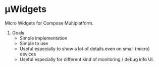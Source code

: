 # μWidgets

Micro Widgets for Compose Multiplatform.

1. Goals
    * Simple implementation
    * Simple to use
    * Useful especially to show a lot of details even on small (micro) devices
    * Useful especially for different kind of monitoring / debug info UI.